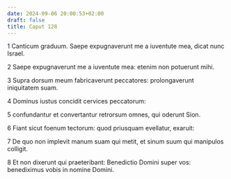 ```yaml
---
date: 2024-09-06 20:00:53+02:00
draft: false
title: Caput 128
---
```





1 Canticum graduum. Saepe expugnaverunt me a iuventute mea, dicat nunc Israel.

2 Saepe expugnaverunt me a iuventute mea: etenim non potuerunt mihi.

3 Supra dorsum meum fabricaverunt peccatores: prolongaverunt iniquitatem suam.

4 Dominus iustus concidit cervices peccatorum:

5 confundantur et convertantur retrorsum omnes, qui oderunt Sion.

6 Fiant sicut foenum tectorum: quod priusquam evellatur, exaruit:

7 De quo non implevit manum suam qui metit, et sinum suum qui manipulos colligit.

8 Et non dixerunt qui praeteribant: Benedictio Domini super vos: benediximus vobis in nomine Domini.

